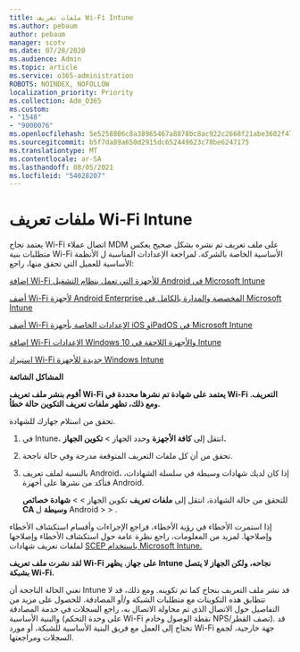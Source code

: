 ```yaml
---
title: ملفات تعريف Wi-Fi Intune
ms.author: pebaum
author: pebaum
manager: scotv
ms.date: 07/28/2020
ms.audience: Admin
ms.topic: article
ms.service: o365-administration
ROBOTS: NOINDEX, NOFOLLOW
localization_priority: Priority
ms.collection: Adm_O365
ms.custom:
- "1548"
- "9000076"
ms.openlocfilehash: 5e5258806c8a38965467a8878bc8ac922c2668f21abe3602f479dcdaff8c9b5b
ms.sourcegitcommit: b5f7da89a650d2915dc652449623c78be6247175
ms.translationtype: MT
ms.contentlocale: ar-SA
ms.lasthandoff: 08/05/2021
ms.locfileid: "54028207"
---
```

# <a name="intune-wi-fi-profiles"></a>ملفات تعريف Wi-Fi Intune

يعتمد نجاح Wi-Fi اتصال عملاء MDM على ملف تعريف تم نشره بشكل صحيح يعكس متطلبات بنية Wi-Fi الأساسية الخاصة بالشركة. لمراجعة الإعدادات المناسبة ل الأنظمة الأساسية للعميل التي تحقق منها، راجع: 

[إضافة Wi-Fi للأجهزة التي تعمل بنظام التشغيل Android في Microsoft Intune](https://docs.microsoft.com/intune/wi-fi-settings-android)

[أضف Wi-Fi لأجهزة Android Enterprise المخصصة والمدارة بالكامل في Microsoft Intune](https://docs.microsoft.com/intune/wi-fi-settings-android-enterprise)

[أضف Wi-Fi الإعدادات الخاصة بأجهزة iOS وiPadOS في Microsoft Intune](https://docs.microsoft.com/intune/wi-fi-settings-ios)

[إضافة Wi-Fi الإعدادات Windows 10 والأجهزة اللاحقة في Intune](https://docs.microsoft.com/intune/wi-fi-settings-windows)

[استيراد Wi-Fi جديدة للأجهزة Windows Intune](https://docs.microsoft.com/intune/wi-fi-settings-import-windows-8-1)

**المشاكل الشائعة**

**أقوم بنشر ملف تعريف Wi-Fi يعتمد على شهادة تم نشرها محددة في Wi-Fi التعريف. ومع ذلك، تظهر ملفات تعريف التكوين حالة خطأ.**

تحقق من استلام جهازك للشهادة.

1. في Intune، انتقل إلى **كافة الأجهزة** وحدد الجهاز > **تكوين الجهاز.**

2. تحقق من أن كل ملفات التعريف المتوقعة مدرجة وفي حالة ناجحة.

3. بالنسبة لملف تعريف Android، إذا كان لديك شهادات وسيطة في سلسلة الشهادات، فتأكد من نشرها على أجهزة Android.

    للتحقق من حالة الشهادة، انتقل إلى **ملفات تعريف** تكوين الجهاز  >    >  **شهادة خصائص CA وسيطة** ل Android  >    >  .

إذا استمرت الأخطاء في رؤية الأخطاء، فراجع الإجراءات وأقسام استكشاف الأخطاء وإصلاحها. لمزيد من المعلومات، راجع نظرة عامة حول استكشاف الأخطاء وإصلاحها لملفات تعريف شهادات [SCEP باستخدام Microsoft Intune.](https://support.microsoft.com/help/4457481/troubleshooting-scep-certificate-profile-deployment-in-intune)

**لقد نشرت ملف تعريف Wi-Fi على جهاز. يظهر Intune نجاحه، ولكن الجهاز لا يتصل بشبكة Wi-Fi.**

تعني الحالة الناجحة أن Intune قد نشر ملف التعريف بنجاح كما تم تكوينه. ومع ذلك، قد لا تتطابق هذه التكوينات مع متطلبات الشبكة و/أو المصادقة. للحصول على مزيد من التفاصيل حول الاتصال الذي تم محاولة الاتصال به، راجع السجلات في خدمة المصادقة والبنية الأساسية (على وحدة التحكم Wi-Fi نقطة الوصول وخادم NPS/نصف القطر). قد تحتاج إلى العمل مع فريق البنية الأساسية للشبكة، أو مورد Wi-Fi جهة خارجية، لجمع السجلات ومراجعتها.